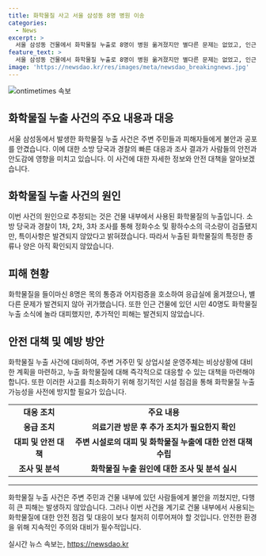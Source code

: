 ```yaml
---
title: 화학물질 사고 서울 삼성동 8명 병원 이송
categories:
  - News
excerpt: >
  서울 삼성동 건물에서 화학물질 누출로 8명이 병원 옮겨졌지만 별다른 문제는 없었고, 인근 시민 40명도 대피했습니다. 소방당국은 황하수소 극소량 검출됐으나 추가적인 특이사항은 발견되지 않았다고 밝혔습니다.
feature_text: >
  서울 삼성동 건물에서 화학물질 누출로 8명이 병원 옮겨졌지만 별다른 문제는 없었고, 인근 시민 40명도 대피했습니다. 소방당국은 황하수소 극소량 검출됐으나 추가적인 특이사항은 발견되지 않았다고 밝혔습니다.
image: 'https://newsdao.kr/res/images/meta/newsdao_breakingnews.jpg'
---
```


<p><img src="https://newsdao.kr/res/images/meta/newsdao_breakingnews.jpg" alt="ontimetimes 속보" /></p>

<h2 data-ke-size="size26">화학물질 누출 사건의 주요 내용과 대응</h2>

<p data-ke-size="size16">서울 삼성동에서 발생한 화학물질 누출 사건은 주변 주민들과 피해자들에게 불안과 공포를 안겼습니다. 이에 대한 소방 당국과 경찰의 빠른 대응과 조사 결과가 사람들의 안전과 안도감에 영향을 미치고 있습니다. 이 사건에 대한 자세한 정보와 안전 대책을 알아보겠습니다.</p>

<h2 data-ke-size="size24">화학물질 누출 사건의 원인</h2>

<p data-ke-size="size16">이번 사건의 원인으로 추정되는 것은 건물 내부에서 사용된 화학물질의 누출입니다. 소방 당국과 경찰이 1차, 2차, 3차 조사를 통해 정화수소 및 황하수소의 극소량이 검출됐지만, 특이사항은 발견되지 않았다고 밝혀졌습니다. 따라서 누출된 화학물질의 특정한 종류나 양은 아직 확인되지 않았습니다.</p>

<h2 data-ke-size="size24">피해 현황</h2>

<p data-ke-size="size16">화학물질을 들이마신 8명은 목의 통증과 어지럼증을 호소하여 응급실에 옮겨졌으나, 별다른 문제가 발견되지 않아 귀가했습니다. 또한 인근 건물에 있던 시민 40명도 화학물질 누출 소식에 놀라 대피했지만, 추가적인 피해는 발견되지 않았습니다.</p>

<h2 data-ke-size="size24">안전 대책 및 예방 방안</h2>

<p data-ke-size="size16">화학물질 누출 사건에 대비하여, 주변 거주민 및 상업시설 운영주체는 비상상황에 대비한 계획을 마련하고, 누출 화학물질에 대해 즉각적으로 대응할 수 있는 대책을 마련해야 합니다. 또한 이러한 사고를 최소화하기 위해 정기적인 시설 점검을 통해 화학물질 누출 가능성을 사전에 방지할 필요가 있습니다.</p>

<table>
   <tbody>
      <tr>
         <td style="text-align: center; height: 17px;"><b>대응 조치</b></td>
         <td style="text-align: center; height: 17px;"><b>주요 내용</b></td>
      </tr>
      <tr>
         <td style="text-align: center; height: 17px;"><b>응급 조치</b></td>
         <td style="text-align: center; height: 17px;"><b>의료기관 방문 후 추가 조치가 필요한지 확인</b></td>
      </tr>
      <tr>
         <td style="text-align: center; height: 17px;"><b>대피 및 안전 대책</b></td>
         <td style="text-align: center; height: 17px;"><b>주변 시설로의 대피 및 화학물질 누출에 대한 안전 대책 수립</b></td>
      </tr>
      <tr>
         <td style="text-align: center; height: 17px;"><b>조사 및 분석</b></td>
         <td style="text-align: center; height: 17px;"><b>화학물질 누출 원인에 대한 조사 및 분석 실시</b></td>
      </tr>
   </tbody>
</table>

<hr>

<p data-ke-size="size16">화학물질 누출 사건은 주변 주민과 건물 내부에 있던 사람들에게 불안을 끼쳤지만, 다행히 큰 피해는 발생하지 않았습니다. 그러나 이번 사건을 계기로 건물 내부에서 사용되는 화학물질에 대한 안전 점검 및 대응이 보다 철저히 이루어져야 할 것입니다. 안전한 환경을 위해 지속적인 주의와 대비가 필수적입니다.</p>
실시간 뉴스 속보는, <a href="https://newsdao.kr" rel="dofollow">https://newsdao.kr</a>


